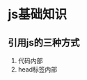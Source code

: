 # js基础知识

## 引用js的三种方式

1. 代码内部 
2. head标签内部 <script> 标签中
3. 外部js文件中

## 格式问题

1 JS中严格区分大小写
2 JS中每一条语句可以; 结尾
      浏览器加分号消耗资源且容易嘉措
3 JS中忽略空格，可以对格式格式化

## 字面量和变量
  
  字面量：常量
  变量： var a

## 对象

特殊属性使用中括号
js对象属性值可以为任意类型

## in运算符

  通过该运算符可以检测某对象中是否存在某属性
console.log("name" in obj)

## 基本数据类型和引用数据类型

  基本：String Number Boolean Null Undefined

  引用： Object

## 函数

调用函数时不会检测实参类型 ，因此需要注意是否受到非法参数，如果有可能则需要对类型检查
调用函数时，解析器不会检测实参数量，多余实参不会被赋值

(function(){})(); 匿名函数，立即执行，只执行一次

### 函数返回值

  return 返回值

## for in循环

 for(var n in obj)
 n为obj中属性值
 通过obj[n]访问具体属性值，obj.n无法识别

## js作用域
  
### 1 全局作用域

  直接编写者script标签中的js代码，在页面打开时创建。在页面关闭时销毁
  在全局作用域中有一个全局对象window，可以直接使用
  在全局作用域中，创建的变量都会作为window的属性保存，创建的方法都会作为window的方法保存

  var 声明的变量会在所有的代码执行之前声明，声明变量不适用var关键字，变量不会被声明提前

#### 函数的声明提前

    使用函数声明形式创建的函数function， 在所有代码执行之前都会创建。所有可以在函数声明前调用函数

  表达式创建的函数不会提前创建 var fun2=function(){}

### 函数作用域
  
 调用函数创建作用域，执行完毕后作用域销毁
 每调用一次函数就会创建一个新的函数作用域，他们之间相互独立
  
  当在函数变量域中定义一个变量时，自己->上一级作用域找，不断往外找直到找到 如果全局作用域中依旧没有找到，则报错
  在函数可使用window调用全局变量
  在函数不使用var 声明的变量都是全局变量

#### this

  解析器在调用函数会向函数内部传递一个隐含的参数，即**this**指向对象
  对象称之为函数执行上下文对象，函数执行方式不同，this指向不同的对象
       1 函数形式，this指window
       2 以方法调用，this指方法对象
